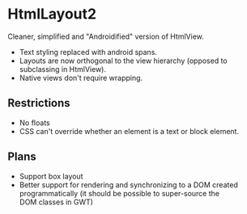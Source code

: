 # HtmlLayout2

Cleaner, simplified and "Androidified" version of HtmlView.

- Text styling replaced with android spans.
- Layouts are now orthogonal to the view hierarchy (opposed to subclassing in HtmlView).
- Native views don't require wrapping.


## Restrictions

- No floats
- CSS can't override whether an element is a text or block element.


## Plans

- Support box layout
- Better support for rendering and synchronizing to a DOM created programmatically
  (it should be possible to super-source the DOM classes in GWT)